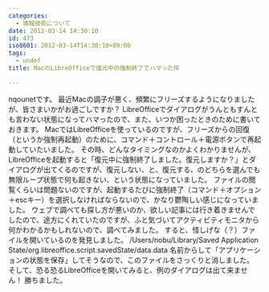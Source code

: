 ```yaml
---
categories:
  - 情報技術について
date: 2012-03-14 14:30:10
id: 473
iso8601: 2012-03-14T14:30:10+09:00
tags:
  - undef
title: MacのLibreOfficeで復元中の強制終了でハマった件

---
```


nqounetです。
最近Macの調子が悪く、頻繁にフリーズするようになりましたが、皆さまいかがお過ごしですか？
LibreOfficeでダイアログがうんともすんとも言わない状態になってハマったので、また、いつか困ったときのために書いておきます。
MacではLibreOfficeを使っているのですが、フリーズからの回復（というか強制再起動）のために、コマンド＋コントロール＋電源ボタンで再起動していたいました。
その時、どんなタイミングなのかよくわかりませんが、LibreOfficeを起動すると「復元中に強制終了しました。復元しますか？」とダイアログが出てくるのですが、復元しない、と、復元する、のどちらを選んでも無限ループ状態で何も起きない、という状態になっていました。
ファイルの閲覧くらいは問題ないのですが、起動するたびに強制終了（コマンド＋オプション＋escキー）を選択しなければならないので、かなり鬱陶しい感じになっていました。
ウェブで調べても探し方が悪いのか、欲しい記事には行き着きませんでしたので、途方にくれていたのですが、ふと気づいてアクティビティモニタから何かわかるかもしれないので、調べてみました。
すると、怪しげな（？）ファイルを開いているのを発見しました。
/Users/nobu/Library/Saved Application State/org.libreoffice.script.savedState/data.data
名前からして「アプリケーションの状態を保存」してそうなので、このファイルをさっくりと消しました。
そして、恐る恐るLibreOfficeを開いてみると、例のダイアログは出て来ません！
勝ちました。
    	